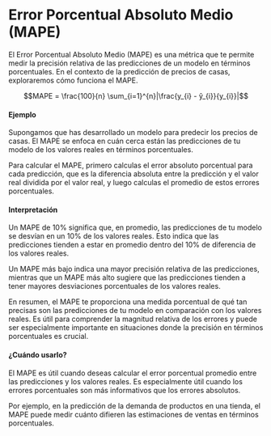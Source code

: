 # Error Porcentual Absoluto Medio (MAPE)
El Error Porcentual Absoluto Medio (MAPE) es una métrica que te permite medir la precisión relativa de las predicciones de un modelo en términos porcentuales. En el contexto de la predicción de precios de casas, exploraremos cómo funciona el MAPE.

$$MAPE =  \frac{100}{n} \sum_{i=1}^{n}|\frac{y_{i}  - ŷ_{i}}{y_{i}}|$$



#### Ejemplo
Supongamos que has desarrollado un modelo para predecir los precios de casas. El MAPE se enfoca en cuán cerca están las predicciones de tu modelo de los valores reales en términos porcentuales.

Para calcular el MAPE, primero calculas el error absoluto porcentual para cada predicción, que es la diferencia absoluta entre la predicción y el valor real dividida por el valor real, y luego calculas el promedio de estos errores porcentuales.



#### Interpretación
Un MAPE de 10% significa que, en promedio, las predicciones de tu modelo se desvían en un 10% de los valores reales. Esto indica que las predicciones tienden a estar en promedio dentro del 10% de diferencia de los valores reales.

Un MAPE más bajo indica una mayor precisión relativa de las predicciones, mientras que un MAPE más alto sugiere que las predicciones tienden a tener mayores desviaciones porcentuales de los valores reales.

En resumen, el MAPE te proporciona una medida porcentual de qué tan precisas son las predicciones de tu modelo en comparación con los valores reales. Es útil para comprender la magnitud relativa de los errores y puede ser especialmente importante en situaciones donde la precisión en términos porcentuales es crucial.


#### ¿Cuándo usarlo?
El MAPE es útil cuando deseas calcular el error porcentual promedio entre las predicciones y los valores reales. Es especialmente útil cuando los errores porcentuales son más informativos que los errores absolutos.

Por ejemplo, en la predicción de la demanda de productos en una tienda, el MAPE puede medir cuánto difieren las estimaciones de ventas en términos porcentuales.